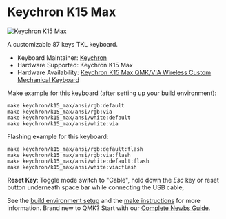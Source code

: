 # Keychron K15 Max

![Keychron K15 Max](https://cdn.shopify.com/s/files/1/0059/0630/1017/files/K15-Max-page7.jpg?v=1717487401)

A customizable 87 keys TKL keyboard.

* Keyboard Maintainer: [Keychron](https://github.com/keychron)
* Hardware Supported: Keychron K15 Max
* Hardware Availability: [Keychron K15 Max QMK/VIA Wireless Custom Mechanical Keyboard](https://www.keychron.com/products/keychron-k15-max-alice-layout-qmk-wireless-custom-mechanical-keyboard?srsltid=AfmBOopYgEhFIVG8J1zdO92O-GHx2nnAQfw_LTJHs5GntK29gFbKy5b5)

Make example for this keyboard (after setting up your build environment):

    make keychron/k15_max/ansi/rgb:default
    make keychron/k15_max/ansi/rgb:via
    make keychron/k15_max/ansi/white:default
    make keychron/k15_max/ansi/white:via


Flashing example for this keyboard:

    make keychron/k15_max/ansi/rgb:default:flash
    make keychron/k15_max/ansi/rgb:via:flash
    make keychron/k15_max/ansi/white:default:flash
    make keychron/k15_max/ansi/white:via:flash

**Reset Key**: Toggle mode switch to "Cable", hold down the *Esc* key or reset button underneath space bar while connecting the USB cable,

See the [build environment setup](https://docs.qmk.fm/#/getting_started_build_tools) and the [make instructions](https://docs.qmk.fm/#/getting_started_make_guide) for more information. Brand new to QMK? Start with our [Complete Newbs Guide](https://docs.qmk.fm/#/newbs).

